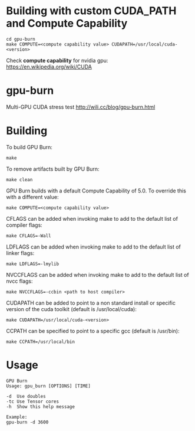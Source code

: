# Building with custom CUDA_PATH and Compute Capability
```
cd gpu-burn
make COMPUTE=<compute capability value> CUDAPATH=/usr/local/cuda-<version>
```
Check **compute capability** for nvidia gpu: https://en.wikipedia.org/wiki/CUDA


# gpu-burn
Multi-GPU CUDA stress test
http://wili.cc/blog/gpu-burn.html

# Building
To build GPU Burn:

`make`

To remove artifacts built by GPU Burn:

`make clean`

GPU Burn builds with a default Compute Capability of 5.0.
To override this with a different value:

`make COMPUTE=<compute capability value>` 

CFLAGS can be added when invoking make to add to the default
list of compiler flags:

`make CFLAGS=-Wall`

LDFLAGS can be added when invoking make to add to the default
list of linker flags:

`make LDFLAGS=-lmylib`

NVCCFLAGS can be added when invoking make to add to the default
list of nvcc flags:

`make NVCCFLAGS=-ccbin <path to host compiler>`

CUDAPATH can be added to point to a non standard install or
specific version of the cuda toolkit (default is 
/usr/local/cuda):

`make CUDAPATH=/usr/local/cuda-<version>`

CCPATH can be specified to point to a specific gcc (default is
/usr/bin):

`make CCPATH=/usr/local/bin`

# Usage

    GPU Burn
    Usage: gpu_burn [OPTIONS] [TIME]
    
    -d	Use doubles
    -tc	Use Tensor cores
    -h	Show this help message
    
    Example:
    gpu-burn -d 3600
